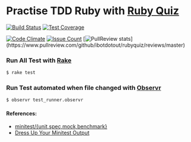 # Practise TDD Ruby with [Ruby Quiz](http://rubyquiz.com/index.html)

[![Build Status](https://travis-ci.org/ibotdotout/rubyquiz.svg?branch=master)](https://travis-ci.org/ibotdotout/rubyquiz)
[![Test Coverage](https://codeclimate.com/github/ibotdotout/rubyquiz/badges/coverage.svg)](https://codeclimate.com/github/ibotdotout/rubyquiz/coverage)

[![Code Climate](https://codeclimate.com/github/ibotdotout/rubyquiz/badges/gpa.svg)](https://codeclimate.com/github/ibotdotout/rubyquiz)
[![Issue Count](https://codeclimate.com/github/ibotdotout/rubyquiz/badges/issue_count.svg)](https://codeclimate.com/github/ibotdotout/rubyquiz)
[![PullReview stats](https://www.pullreview.com/github/ibotdotout/rubyquiz/badges/master.svg?)](https://www.pullreview.com/github/ibotdotout/rubyquiz/reviews/master)

### Run All Test with [Rake](http://stackoverflow.com/a/4966676)

```sh
$ rake test
```

### Run Test automated when file changed with [Observr](https://github.com/kevinburke/observr)

```sh
$ observr test_runner.observr
```

#### References:
* [minitest/{unit,spec,mock,benchmark}](https://github.com/seattlerb/minitest)
* [Dress Up Your Minitest Output](http://chriskottom.com/blog/2014/06/dress-up-your-minitest-output/)

